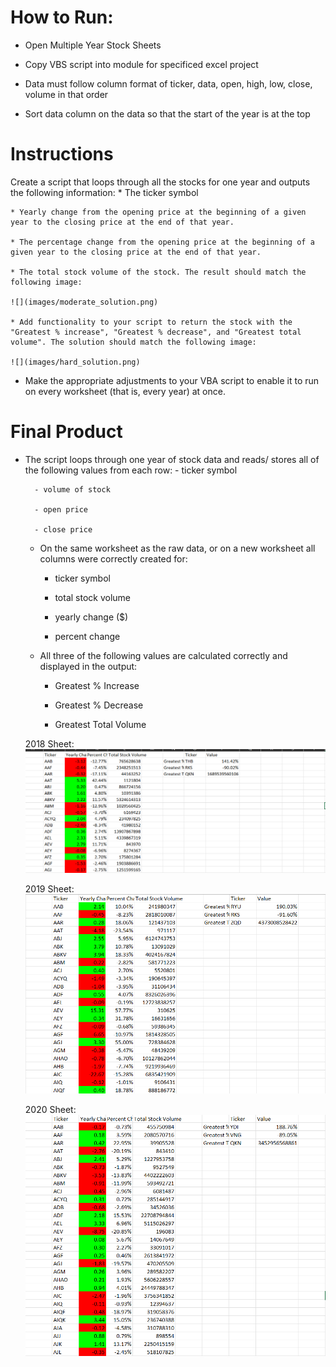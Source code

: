 # How to Run:

- Open Multiple Year Stock Sheets

- Copy VBS script into module for specificed excel project

- Data must follow column format of ticker, data, open, high, low, close, volume in that order

- Sort data column on the data so that the start of the year is at the top



# Instructions


Create a script that loops through all the stocks for one year and outputs the following information:
    * The ticker symbol
    
    * Yearly change from the opening price at the beginning of a given year to the closing price at the end of that year.
    
    * The percentage change from the opening price at the beginning of a given year to the closing price at the end of that year.
    
    * The total stock volume of the stock. The result should match the following image:
    
    ![](images/moderate_solution.png)
    
    * Add functionality to your script to return the stock with the "Greatest % increase", "Greatest % decrease", and "Greatest total volume". The solution should match the following image:
    
    ![](images/hard_solution.png)
    
* Make the appropriate adjustments to your VBA script to enable it to run on every worksheet (that is, every year) at once.


# Final Product

- The script loops through one year of stock data and reads/ stores all of the following values from each row:
        - ticker symbol 

        - volume of stock 

        - open price

        - close price
    

    - On the same worksheet as the raw data, or on a new worksheet all columns were correctly created for:

        - ticker symbol

        - total stock volume

        - yearly change ($)

        - percent change

    - All three of the following values are calculated correctly and displayed in the output:

        - Greatest % Increase 

        - Greatest % Decrease 

        - Greatest Total Volume 

    2018 Sheet:
    ![](2018sheet.png)



    2019 Sheet:
    ![](2019sheet.png)


    2020 Sheet:
    ![](2020sheet.png)





